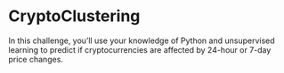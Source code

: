 # CryptoClustering

In this challenge, you’ll use your knowledge of Python and unsupervised learning to predict if cryptocurrencies are affected by 24-hour or 7-day price changes.

